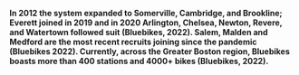 **In 2012 the system expanded to Somerville, Cambridge, and Brookline; Everett joined in 2019 and in 2020 Arlington, Chelsea, Newton, Revere, and Watertown followed suit (Bluebikes, 2022). Salem, Malden and Medford are the most recent recruits joining since the pandemic (Bluebikes 2022). Currently, across the Greater Boston region, Bluebikes boasts more than 400 stations and 4000+ bikes (Bluebikes, 2022).**